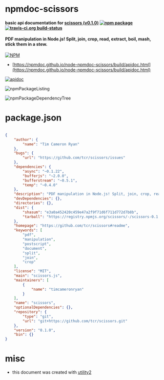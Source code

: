# npmdoc-scissors

#### basic api documentation for  [scissors (v0.1.0)](https://github.com/tcr/scissors#readme)  [![npm package](https://img.shields.io/npm/v/npmdoc-scissors.svg?style=flat-square)](https://www.npmjs.org/package/npmdoc-scissors) [![travis-ci.org build-status](https://api.travis-ci.org/npmdoc/node-npmdoc-scissors.svg)](https://travis-ci.org/npmdoc/node-npmdoc-scissors)

#### PDF manipulation in Node.js! Split, join, crop, read, extract, boil, mash, stick them in a stew.

[![NPM](https://nodei.co/npm/scissors.png?downloads=true&downloadRank=true&stars=true)](https://www.npmjs.com/package/scissors)

- [https://npmdoc.github.io/node-npmdoc-scissors/build/apidoc.html](https://npmdoc.github.io/node-npmdoc-scissors/build/apidoc.html)

[![apidoc](https://npmdoc.github.io/node-npmdoc-scissors/build/screenCapture.buildCi.browser.%252Ftmp%252Fbuild%252Fapidoc.html.png)](https://npmdoc.github.io/node-npmdoc-scissors/build/apidoc.html)

![npmPackageListing](https://npmdoc.github.io/node-npmdoc-scissors/build/screenCapture.npmPackageListing.svg)

![npmPackageDependencyTree](https://npmdoc.github.io/node-npmdoc-scissors/build/screenCapture.npmPackageDependencyTree.svg)



# package.json

```json

{
    "author": {
        "name": "Tim Cameron Ryan"
    },
    "bugs": {
        "url": "https://github.com/tcr/scissors/issues"
    },
    "dependencies": {
        "async": "~0.1.22",
        "bufferjs": "~2.0.0",
        "bufferstream": "~0.5.1",
        "temp": "~0.4.0"
    },
    "description": "PDF manipulation in Node.js! Split, join, crop, read, extract, boil, mash, stick them in a stew. ",
    "devDependencies": {},
    "directories": {},
    "dist": {
        "shasum": "e3a0a452420c459e47a2f9f71d6f711d772d7b8b",
        "tarball": "https://registry.npmjs.org/scissors/-/scissors-0.1.0.tgz"
    },
    "homepage": "https://github.com/tcr/scissors#readme",
    "keywords": [
        "pdf",
        "manipulation",
        "postscript",
        "document",
        "split",
        "join",
        "crop"
    ],
    "license": "MIT",
    "main": "scissors.js",
    "maintainers": [
        {
            "name": "timcameronryan"
        }
    ],
    "name": "scissors",
    "optionalDependencies": {},
    "repository": {
        "type": "git",
        "url": "git+https://github.com/tcr/scissors.git"
    },
    "version": "0.1.0",
    "bin": {}
}
```



# misc
- this document was created with [utility2](https://github.com/kaizhu256/node-utility2)
